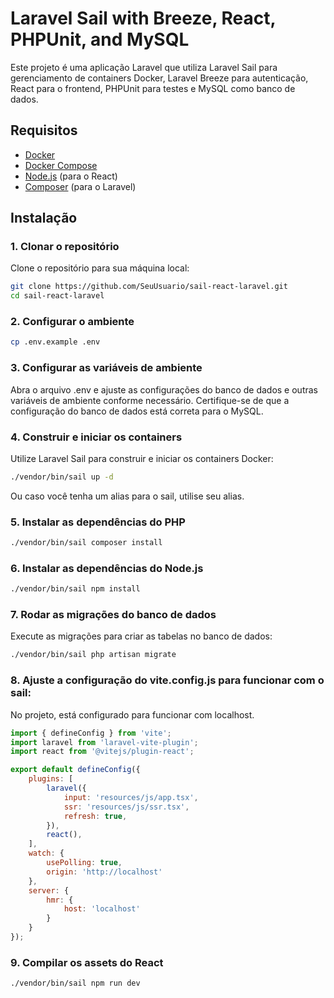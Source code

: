 # Laravel Sail with Breeze, React, PHPUnit, and MySQL

Este projeto é uma aplicação Laravel que utiliza Laravel Sail para gerenciamento de containers Docker, Laravel Breeze para autenticação, React para o frontend, PHPUnit para testes e MySQL como banco de dados.

## Requisitos

- [Docker](https://www.docker.com/)
- [Docker Compose](https://docs.docker.com/compose/)
- [Node.js](https://nodejs.org/) (para o React)
- [Composer](https://getcomposer.org/) (para o Laravel)

## Instalação

### 1. Clonar o repositório

Clone o repositório para sua máquina local:

```bash
git clone https://github.com/SeuUsuario/sail-react-laravel.git
cd sail-react-laravel

```

### 2. Configurar o ambiente

```bash
cp .env.example .env

```

### 3. Configurar as variáveis de ambiente

Abra o arquivo .env e ajuste as configurações do banco de dados e outras variáveis de ambiente conforme necessário. Certifique-se de que a configuração do banco de dados está correta para o MySQL.

### 4. Construir e iniciar os containers

Utilize Laravel Sail para construir e iniciar os containers Docker:

```bash
./vendor/bin/sail up -d
```

Ou caso você tenha um alias para o sail, utilise seu alias.

### 5. Instalar as dependências do PHP

```bash
./vendor/bin/sail composer install
```
### 6. Instalar as dependências do Node.js

```bash
./vendor/bin/sail npm install
```

### 7. Rodar as migrações do banco de dados

Execute as migrações para criar as tabelas no banco de dados:

```bash
./vendor/bin/sail php artisan migrate
```

### 8. Ajuste a configuração do vite.config.js para funcionar com o sail:

No projeto, está configurado para funcionar com localhost.

```javascript
import { defineConfig } from 'vite';
import laravel from 'laravel-vite-plugin';
import react from '@vitejs/plugin-react';

export default defineConfig({
    plugins: [
        laravel({
            input: 'resources/js/app.tsx',
            ssr: 'resources/js/ssr.tsx',
            refresh: true,
        }),
        react(),
    ],
    watch: {
        usePolling: true,
        origin: 'http://localhost'
    },
    server: {
        hmr: {
            host: 'localhost'
        }
    }
});
```

### 9. Compilar os assets do React

```bash
./vendor/bin/sail npm run dev
```